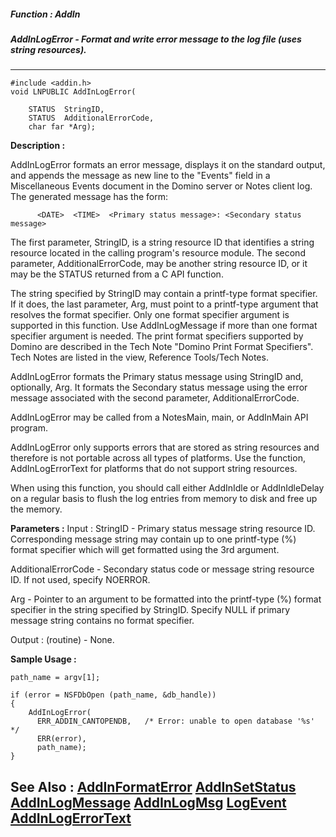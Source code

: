 ##### Function : AddIn
##### AddInLogError - Format and write error message to the log file (uses string resources).
---
```
#include <addin.h>
void LNPUBLIC AddInLogError(

	STATUS  StringID,
	STATUS  AdditionalErrorCode,
	char far *Arg);
```
**Description :**

AddInLogError formats an error message, displays it on the standard output, and 
appends the message as new line to the "Events" field in a Miscellaneous Events 
document in the Domino server or Notes client log.  The generated message has 
the form:
 
          <DATE>  <TIME>  <Primary status message>: <Secondary status message>

The first parameter, StringID, is a string resource ID that identifies a string 
resource located in the calling program's resource module. The second 
parameter, AdditionalErrorCode, may be another string resource ID, or it may be 
the STATUS returned from a C API function.

The string specified by StringID may contain a printf-type format specifier. If 
it does, the last parameter, Arg, must point to a printf-type argument that 
resolves the format specifier.  Only one format specifier argument is supported 
in this function.  Use AddInLogMessage if more than one format specifier 
argument is needed.  The print format specifiers supported by Domino are 
described in the Tech Note "Domino Print Format Specifiers".  Tech Notes are 
listed in the view, Reference Tools/Tech Notes.

AddInLogError formats the Primary status message using StringID and, 
optionally, Arg.  It formats the Secondary status message using the error 
message associated with the second parameter, AdditionalErrorCode.

AddInLogError may be called from a NotesMain, main, or AddInMain API program.

AddInLogError only supports errors that are stored as string resources and 
therefore is not portable across all types of platforms.  Use the function, 
AddInLogErrorText for platforms that do not support string resources.

When using this function, you should call either AddInIdle or AddInIdleDelay on 
a regular basis to flush the log entries from memory to disk and free up the 
memory.

**Parameters :**
Input :
StringID  -  Primary status message string resource ID.  Corresponding message string may contain up to one printf-type (%) format specifier which will get formatted using the 3rd argument.

AdditionalErrorCode  -  Secondary status code or message string resource ID.  If not used, specify NOERROR.

Arg  -  Pointer to an argument to be formatted into the  printf-type (%) format specifier in the string specified by StringID. Specify NULL if primary message string contains no format specifier.

Output :
(routine)  -  None.



**Sample Usage :**
```
path_name = argv[1];

if (error = NSFDbOpen (path_name, &db_handle))
{
    AddInLogError(
      ERR_ADDIN_CANTOPENDB,   /* Error: unable to open database '%s' */
      ERR(error),
      path_name);
}
```
**See Also :**
[AddInFormatError](/domino-c-api-docs/reference/Func/AddInFormatError)
[AddInSetStatus](/domino-c-api-docs/reference/Func/AddInSetStatus)
[AddInLogMessage](/domino-c-api-docs/reference/Func/AddInLogMessage)
[AddInLogMsg](/domino-c-api-docs/reference/Func/AddInLogMsg)
[LogEvent](/domino-c-api-docs/reference/Func/LogEvent)
[AddInLogErrorText](/domino-c-api-docs/reference/Func/AddInLogErrorText)
---
